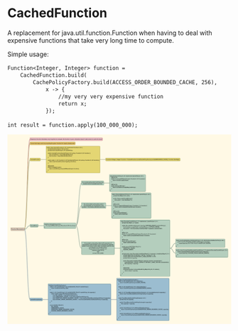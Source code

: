# CachedFunction
A replacement for java.util.function.Function when having to deal with expensive functions that take very long time to compute.

Simple usage:
```
Function<Integer, Integer> function =
    CachedFunction.build(
        CachePolicyFactory.build(ACCESS_ORDER_BOUNDED_CACHE, 256),
            x -> {
                //my very very expensive function
                return x;
            });

int result = function.apply(100_000_000);
```
![SEE ME](https://github.com/spopa01/CachedFunction/blob/master/Function%20Memoization.png)